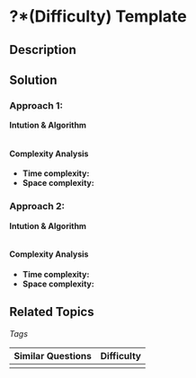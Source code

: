 # ?\*\(Difficulty\) Template

## Description

## Solution

### Approach 1: 

**Intution & Algorithm**

```text

```

#### Complexity Analysis

* **Time complexity:** 
* **Space complexity:** 

### Approach 2: 

**Intution & Algorithm**

```text

```

#### Complexity Analysis

* **Time complexity:** 
* **Space complexity:** 

## Related Topics

_Tags_

| Similar Questions | Difficulty |
| :--- | :--- |
|  |  |

